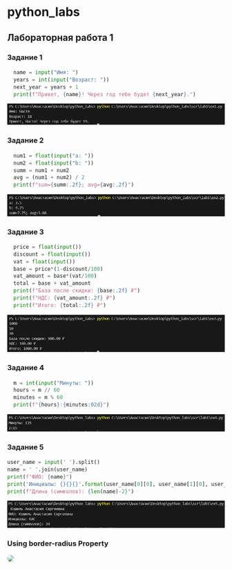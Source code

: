 # python_labs

## Лабораторная работа 1

### Задание 1

```python
  name = input("Имя: ")
  years = int(input("Возраст: "))
  next_year = years + 1
  print(f"Привет, {name}! Через год тебе будет {next_year}.")
```

![ex1!](/images/lab1/ex1.png)

### Задание 2

```python
  num1 = float(input("a: ")) 
  num2 = float(input("b: ")) 
  summ = num1 + num2 
  avg = (num1 + num2) / 2 
  print(f"sum={summ:.2f}; avg={avg:.2f}") 
```

![ex2!](/images/lab1/ex2.png)

### Задание 3

```python
  price = float(input())
  discount = float(input()) 
  vat = float(input()) 
  base = price*(1-discount/100)
  vat_amount = base*(vat/100) 
  total = base + vat_amount 
  print(f"База после скидки: {base:.2f} ₽") 
  print(f"НДС: {vat_amount:.2f} ₽") 
  print(f"Итого: {total:.2f} ₽") 
```

![ex3!](/images/lab1/ex3.png)

### Задание 4

```python
  m = int(input("Минуты: "))
  hours = m // 60 
  minutes = m % 60 
  print(f"{hours}:{minutes:02d}") 
```

![ex4!](/images/lab1/ex4.png)

### Задание 5

```python
user_name = input(' ').split()
name = ' '.join(user_name)
print(f"ФИО: {name}")
print('Инициалы: {}{}{}'.format(user_name[0][0], user_name[1][0], user_name[2][0]))
print(f"Длина (символов): {len(name)-2}")
```

![ex5!](/images/lab1/ex5.png)

<h3>Using border-radius Property</h3>

<img src="https://media.geeksforgeeks.org/wp-content/uploads/20240222094205/js11.jpg" 
     width="300px" height="auto" 
     style="border-radius: 50px;">
